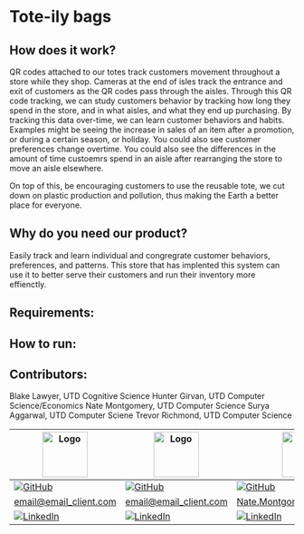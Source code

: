 # Tote-ily bags

## How does it work?

QR codes attached to our totes track customers movement throughout a store while they shop. Cameras at the end of isles track the entrance and exit of customers as the QR codes pass through the aisles. Through this QR code tracking, we can study customers behavior by tracking how long they spend in the store, and in what aisles, and what they end up purchasing. By tracking this data over-time, we can learn customer behaviors and habits. Examples might be seeing the increase in sales of an item after a promotion, or during a certain season, or holiday. You could also see customer preferences change overtime. You could also see the differences in the amount of time custoemrs spend in an aisle after rearranging the store to move an aisle elsewhere. 

On top of this, be encouraging customers to use the reusable tote, we cut down on plastic production and pollution, thus making the Earth a better place for everyone.

## Why do you need our product?

Easily track and learn individual and congregrate customer behaviors, preferences, and patterns. This store that has implented this system can use it to better serve their customers and run their inventory more effienctly. 

## Requirements:

## How to run:

## Contributors:

Blake Lawyer, UTD Cognitive Science
Hunter Girvan, UTD Computer Science/Economics
Nate Montgomery, UTD Computer Science
Surya Aggarwal, UTD Computer Sciene
Trevor Richmond, UTD Computer Science


<div align="center">

| <img src="https://imgur.com/a/CfZXKfk.png" alt="Logo" width="80px"> | <img src="image/avaimg.png" alt="Logo" width="80px"> | <img src="https://avatars.githubusercontent.com/u/60420578?s=400&u=60f200e3d19cb1f57db4f6d62f5f8bd30d53204c&v=4.png" alt="Logo" width="80px"> | <img src="https://avatars.githubusercontent.com/u/46317327?s=400&u=a406abd1213b4566345d5bdba4481e8f48420421&v=4.png" alt="Logo" width="80px"> | <img src="image/avaimg.png" alt="Logo" width="80px"> |
|------------------------------------------------------|------------------------------------------------------|--------------------------------------------------------------------------------------------------------------------------------------------------------------------------------------------------------------------------|-----------------------------------------------------------------------------------------------------------------------------------------------|------------------------------------------------------|
| [![GitHub][github1-shield]][github1-url]             | [![GitHub][github2-shield]][github2-url]             | [![GitHub][github3-shield]][github3-url]                                                                                                                                                                                 | [![Github][github4-shield]][github4-url]                                                                                                      | [![GitHub][github5-shield]][github5-url]             |
| email@email_client.com                               | email@email_client.com                               | Nate.Montgomery9@gmail.com                                                                                                                                                                                               | surya.modern.jobs@gmail.com                                                                                                                   | email@email_client.com                               |
| [![LinkedIn][linkedin-shield]][linkedin1-url]        | [![LinkedIn][linkedin-shield]][linkedin2-url]        | [![LinkedIn][linkedin-shield]][linkedin3-url]                                                                                                                                                                            | [![LinkedIn][linkedin-shield]][linkedin4-url]                                                                                                 | [![LinkedIn][linkedin-shield]][linkedin5-url]        |

</div>

[linkedin-shield]: https://img.shields.io/badge/-LinkedIn-black.svg?style=for-the-badge&logo=linkedin&colorB=555
[linkedin1-url]: https://linkedin.com/in/linkedin_username
[linkedin2-url]: https://www.linkedin.com/in/william-girvan/
[linkedin3-url]: https://www.linkedin.com/in/nate-montgomery-a87616163/
[linkedin4-url]: https://www.linkedin.com/in/surya-aggarwal/
[linkedin5-url]: https://linkedin.com/in/linkedin_username

[github1-shield]: https://img.shields.io/github/followers/username?style=social
[github2-shield]: https://github.com/hunterg2
[github3-shield]: https://img.shields.io/github/followers/Nate-Montgomery?style=social
[github4-shield]: https://img.shields.io/github/followers/bond1999?style=social
[github5-shield]: https://img.shields.io/github/followers/username?style=social

[github1-url]: https://github.com/username
[github2-url]: https://github.com/hunterg2
[github3-url]: https://github.com/Nate-Montgomery
[github4-url]: https://github.com/bond1999
[github5-url]: https://github.com/username
